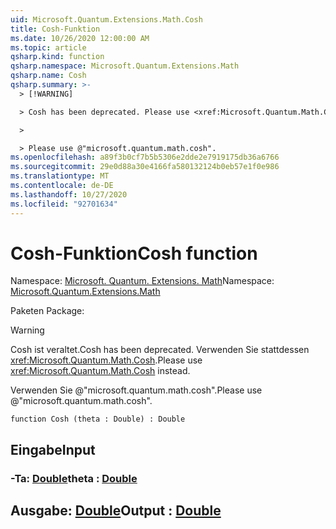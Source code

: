 ```yaml
---
uid: Microsoft.Quantum.Extensions.Math.Cosh
title: Cosh-Funktion
ms.date: 10/26/2020 12:00:00 AM
ms.topic: article
qsharp.kind: function
qsharp.namespace: Microsoft.Quantum.Extensions.Math
qsharp.name: Cosh
qsharp.summary: >-
  > [!WARNING]

  > Cosh has been deprecated. Please use <xref:Microsoft.Quantum.Math.Cosh> instead.

  >

  > Please use @"microsoft.quantum.math.cosh".
ms.openlocfilehash: a89f3b0cf7b5b5306e2dde2e7919175db36a6766
ms.sourcegitcommit: 29e0d88a30e4166fa580132124b0eb57e1f0e986
ms.translationtype: MT
ms.contentlocale: de-DE
ms.lasthandoff: 10/27/2020
ms.locfileid: "92701634"
---
```

# <a name="cosh-function"></a><span data-ttu-id="78c07-102">Cosh-Funktion</span><span class="sxs-lookup"><span data-stu-id="78c07-102">Cosh function</span></span>

<span data-ttu-id="78c07-103">Namespace: [Microsoft. Quantum. Extensions. Math](xref:Microsoft.Quantum.Extensions.Math)</span><span class="sxs-lookup"><span data-stu-id="78c07-103">Namespace: [Microsoft.Quantum.Extensions.Math](xref:Microsoft.Quantum.Extensions.Math)</span></span>

<span data-ttu-id="78c07-104">Paketen [](https://nuget.org/packages/)</span><span class="sxs-lookup"><span data-stu-id="78c07-104">Package: [](https://nuget.org/packages/)</span></span>


> [!WARNING]
> <span data-ttu-id="78c07-105">Cosh ist veraltet.</span><span class="sxs-lookup"><span data-stu-id="78c07-105">Cosh has been deprecated.</span></span> <span data-ttu-id="78c07-106">Verwenden Sie stattdessen <xref:Microsoft.Quantum.Math.Cosh>.</span><span class="sxs-lookup"><span data-stu-id="78c07-106">Please use <xref:Microsoft.Quantum.Math.Cosh> instead.</span></span>
>
> <span data-ttu-id="78c07-107">Verwenden Sie @"microsoft.quantum.math.cosh".</span><span class="sxs-lookup"><span data-stu-id="78c07-107">Please use @"microsoft.quantum.math.cosh".</span></span>



```qsharp
function Cosh (theta : Double) : Double
```


## <a name="input"></a><span data-ttu-id="78c07-108">Eingabe</span><span class="sxs-lookup"><span data-stu-id="78c07-108">Input</span></span>

### <a name="theta--double"></a><span data-ttu-id="78c07-109">-Ta: [Double](xref:microsoft.quantum.lang-ref.double)</span><span class="sxs-lookup"><span data-stu-id="78c07-109">theta : [Double](xref:microsoft.quantum.lang-ref.double)</span></span>





## <a name="output--double"></a><span data-ttu-id="78c07-110">Ausgabe: [Double](xref:microsoft.quantum.lang-ref.double)</span><span class="sxs-lookup"><span data-stu-id="78c07-110">Output : [Double](xref:microsoft.quantum.lang-ref.double)</span></span>

